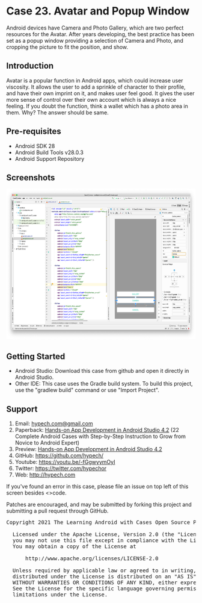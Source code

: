 # Case 23. Avatar and Popup Window

Android devices have Camera and Photo Gallery, which are two perfect resources for the Avatar. After years developing, the best practice has been set as a popup window providing a selection of Camera and Photo, and cropping the picture to fit the position, and show. 
 

Introduction
------------

Avatar is a popular function in Android apps, which could increase user viscosity. It allows the user to add a sprinkle of character to their profile, and have their own imprint on it, and makes user feel good. It gives the user more sense of control over their own account which is always a nice feeling.
If you doubt the function, think a wallet which has a photo area in them. Why? The answer should be same.

Pre-requisites
--------------

- Android SDK 28
- Android Build Tools v28.0.3
- Android Support Repository

## Screenshots
<img src="screenshot.png" height="400" alt="Screenshot"/> 

## Getting Started
* Android Studio: Download this case from github and open it directly in Android Studio.
* Other IDE: This case uses the Gradle build system. To build this project, use the "gradlew build" command or use "Import Project".

## Support
1. Email: hypech.com@gmail.com
2. Paperback: [Hands-on App Development in Android Studio 4.2](https://www.amazon.com/gp/product/B096TL8VMP) (22 Complete Android Cases with Step-by-Step Instruction to Grow from Novice to Android Expert)
3. Preview: [Hands-on App Development in Android Studio 4.2](https://play.google.com/books/reader?id=9g8zEAAAQBAJ)
4. GitHub: https://github.com/hypech/
5. Youtube: https://youtu.be/-fGgwyymOyI
6. Twitter: https://twitter.com/hypechor
7. Web: http://hypech.com

If you've found an error in this case, please file an issue on top left of this screen besides <>code.

Patches are encouraged, and may be submitted by forking this project and submitting a pull request through GitHub. 

<pre>
Copyright 2021 The Learning Android with Cases Open Source Project
  
  Licensed under the Apache License, Version 2.0 (the "License");
  you may not use this file except in compliance with the License.
  You may obtain a copy of the License at
  
      http://www.apache.org/licenses/LICENSE-2.0
  
  Unless required by applicable law or agreed to in writing, software
  distributed under the License is distributed on an "AS IS" BASIS,
  WITHOUT WARRANTIES OR CONDITIONS OF ANY KIND, either express or implied.
  See the License for the specific language governing permissions and
  limitations under the License.
</pre>
